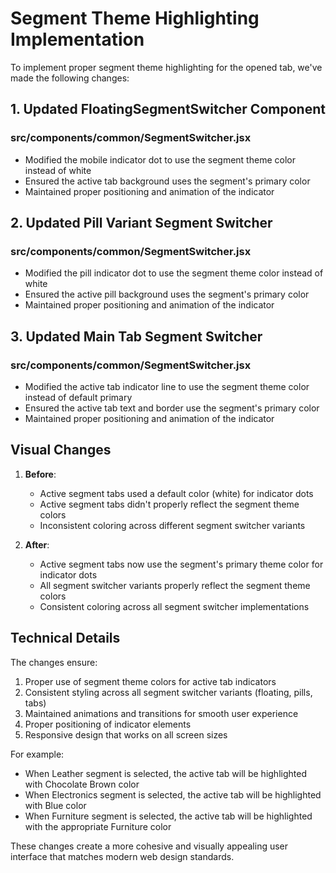 # Segment Theme Highlighting Implementation

To implement proper segment theme highlighting for the opened tab, we've made the following changes:

## 1. Updated FloatingSegmentSwitcher Component

### src/components/common/SegmentSwitcher.jsx
- Modified the mobile indicator dot to use the segment theme color instead of white
- Ensured the active tab background uses the segment's primary color
- Maintained proper positioning and animation of the indicator

## 2. Updated Pill Variant Segment Switcher

### src/components/common/SegmentSwitcher.jsx
- Modified the pill indicator dot to use the segment theme color instead of white
- Ensured the active pill background uses the segment's primary color
- Maintained proper positioning and animation of the indicator

## 3. Updated Main Tab Segment Switcher

### src/components/common/SegmentSwitcher.jsx
- Modified the active tab indicator line to use the segment theme color instead of default primary
- Ensured the active tab text and border use the segment's primary color
- Maintained proper positioning and animation of the indicator

## Visual Changes

1. **Before**: 
   - Active segment tabs used a default color (white) for indicator dots
   - Active segment tabs didn't properly reflect the segment theme colors
   - Inconsistent coloring across different segment switcher variants

2. **After**: 
   - Active segment tabs now use the segment's primary theme color for indicator dots
   - All segment switcher variants properly reflect the segment theme colors
   - Consistent coloring across all segment switcher implementations

## Technical Details

The changes ensure:
1. Proper use of segment theme colors for active tab indicators
2. Consistent styling across all segment switcher variants (floating, pills, tabs)
3. Maintained animations and transitions for smooth user experience
4. Proper positioning of indicator elements
5. Responsive design that works on all screen sizes

For example:
- When Leather segment is selected, the active tab will be highlighted with Chocolate Brown color
- When Electronics segment is selected, the active tab will be highlighted with Blue color
- When Furniture segment is selected, the active tab will be highlighted with the appropriate Furniture color

These changes create a more cohesive and visually appealing user interface that matches modern web design standards.